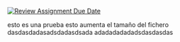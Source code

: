 [![Review Assignment Due Date](https://classroom.github.com/assets/deadline-readme-button-24ddc0f5d75046c5622901739e7c5dd533143b0c8e959d652212380cedb1ea36.svg)](https://classroom.github.com/a/NApXvVde)

esto es una prueba
esto aumenta el tamaño del fichero
dasdasdadasadsdadasdsada
adadadadadadsdasdasdas